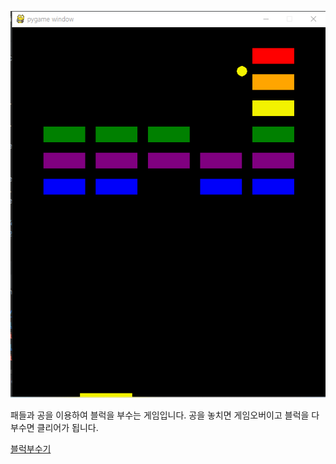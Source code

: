 
![블럭부수기](../img/블럭부수기.PNG)

패들과 공을 이용하여 블럭을 부수는 게임입니다. 공을 놓치면 게임오버이고 블럭을 다부수면
클리어가 됩니다.

[블럭부수기](../GamePrac/Pygameblocks.py)
